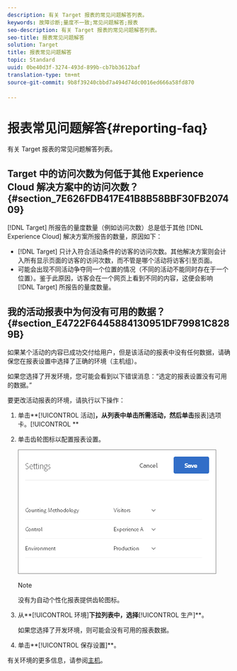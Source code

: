 ```yaml
---
description: 有关 Target 报表的常见问题解答列表。
keywords: 故障诊断;量度不一致;常见问题解答;报表
seo-description: 有关 Target 报表的常见问题解答列表。
seo-title: 报表常见问题解答
solution: Target
title: 报表常见问题解答
topic: Standard
uuid: 0be40d3f-3274-493d-899b-cb7bb3612baf
translation-type: tm+mt
source-git-commit: 9b8f39240cbbd7a494d74dc0016ed666a58fd870

---
```



# 报表常见问题解答{#reporting-faq}

有关 Target 报表的常见问题解答列表。

## Target 中的访问次数为何低于其他 Experience Cloud 解决方案中的访问次数？{#section_7E626FDB417E41B8B58BBF30FB207409}

[!DNL Target] 所报告的量度数量（例如访问次数）总是低于其他 [!DNL Experience Cloud] 解决方案所报告的数量，原因如下：

* [!DNL Target] 只计入符合活动条件的访客的访问次数。其他解决方案则会计入所有显示页面的访客的访问次数，而不管是哪个活动将访客引至页面。
* 可能会出现不同活动争夺同一个位置的情况（不同的活动不能同时存在于一个位置）。鉴于此原因，访客会在一个网页上看到不同的内容，这便会影响 [!DNL Target] 所报告的量度数量。

## 我的活动报表中为何没有可用的数据？{#section_E4722F6445884130951DF79981C8289B}

如果某个活动的内容已成功交付给用户，但是该活动的报表中没有任何数据，请确保您在报表设置中选择了正确的环境（主机组）。

如果您选择了开发环境，您可能会看到以下错误消息：“选定的报表设置没有可用的数据。”

要更改活动报表的环境，请执行以下操作：

1. 单击**[!UICONTROL 活动]**，从列表中单击所需活动，然后单击**报表]选项卡。[!UICONTROL **
1. 单击齿轮图标以配置报表设置。

   ![](assets/ab_settings_dialog.png)

   >[!NOTE]
   >
   >没有为自动个性化报表提供齿轮图标。

1. 从**[!UICONTROL 环境]**下拉列表中，选择**[!UICONTROL 生产]**。

   如果您选择了开发环境，则可能会没有可用的报表数据。

1. 单击**[!UICONTROL 保存设置]**。

有关环境的更多信息，请参阅[主机](../administrating-target/hosts.md#concept_516BB01EBFBD4449AB03940D31AEB66E)。
